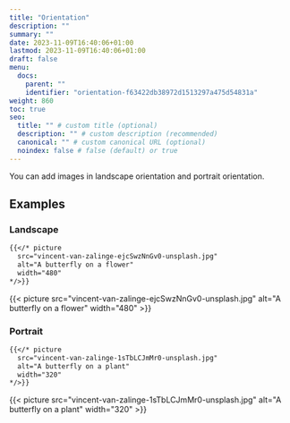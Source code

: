 ```yaml
---
title: "Orientation"
description: ""
summary: ""
date: 2023-11-09T16:40:06+01:00
lastmod: 2023-11-09T16:40:06+01:00
draft: false
menu:
  docs:
    parent: ""
    identifier: "orientation-f63422db38972d1513297a475d54831a"
weight: 860
toc: true
seo:
  title: "" # custom title (optional)
  description: "" # custom description (recommended)
  canonical: "" # custom canonical URL (optional)
  noindex: false # false (default) or true
---
```


You can add images in landscape orientation and portrait orientation.

## Examples

### Landscape

```md
{{</* picture
  src="vincent-van-zalinge-ejcSwzNnGv0-unsplash.jpg"
  alt="A butterfly on a flower"
  width="480"
*/>}}
```

{{< picture src="vincent-van-zalinge-ejcSwzNnGv0-unsplash.jpg" alt="A butterfly on a flower" width="480" >}}

### Portrait

```md
{{</* picture
  src="vincent-van-zalinge-1sTbLCJmMr0-unsplash.jpg"
  alt="A butterfly on a plant"
  width="320"
*/>}}
```

{{< picture src="vincent-van-zalinge-1sTbLCJmMr0-unsplash.jpg" alt="A butterfly on a plant" width="320" >}}
